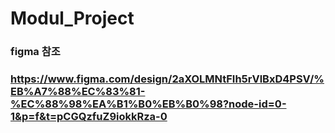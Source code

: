 # Modul_Project

### figma 참조
### https://www.figma.com/design/2aXOLMNtFIh5rVlBxD4PSV/%EB%A7%88%EC%83%81-%EC%88%98%EA%B1%B0%EB%B0%98?node-id=0-1&p=f&t=pCGQzfuZ9iokkRza-0

